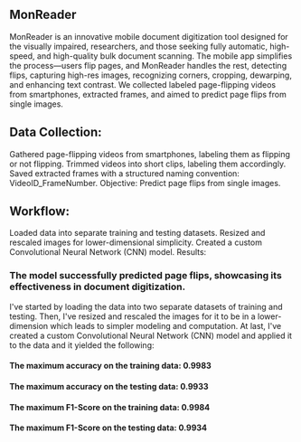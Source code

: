 ## MonReader

MonReader is an innovative mobile document digitization tool designed for the visually impaired, researchers, and those seeking fully automatic, high-speed, and high-quality bulk document scanning. The mobile app simplifies the process—users flip pages, and MonReader handles the rest, detecting flips, capturing high-res images, recognizing corners, cropping, dewarping, and enhancing text contrast. We collected labeled page-flipping videos from smartphones, extracted frames, and aimed to predict page flips from single images.

## Data Collection:

Gathered page-flipping videos from smartphones, labeling them as flipping or not flipping.
Trimmed videos into short clips, labeling them accordingly.
Saved extracted frames with a structured naming convention: VideoID_FrameNumber.
Objective:
Predict page flips from single images.

## Workflow:

Loaded data into separate training and testing datasets.
Resized and rescaled images for lower-dimensional simplicity.
Created a custom Convolutional Neural Network (CNN) model.
Results:

### The model successfully predicted page flips, showcasing its effectiveness in document digitization.

I've started by loading the data into two separate datasets of training and testing. Then, I've resized and rescaled the images for it to be in a lower-dimension which leads to simpler modeling and computation. At last, I've created a custom Convolutional Neural Network (CNN) model and applied it to the data and it yielded the following:

#### The maximum accuracy on the training data: 0.9983
#### The maximum accuracy on the testing data: 0.9933
#### The maximum F1-Score on the training data: 0.9984
#### The maximum F1-Score on the testing data: 0.9934
